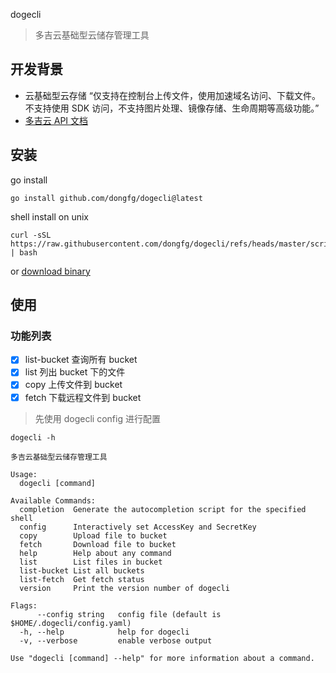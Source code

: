 dogecli
> 多吉云基础型云储存管理工具

## 开发背景 
- 云基础型云存储 “仅支持在控制台上传文件，使用加速域名访问、下载文件。不支持使用 SDK 访问，不支持图片处理、镜像存储、生命周期等高级功能。”
- [多吉云 API 文档](https://docs.dogecloud.com/oss/api-introduction)

## 安装

go install

```shell
go install github.com/dongfg/dogecli@latest
```

shell install on unix
```shell
curl -sSL https://raw.githubusercontent.com/dongfg/dogecli/refs/heads/master/scripts/install.sh | bash
```

or [download binary](https://github.com/dongfg/dogecli/releases)

## 使用
### 功能列表
- [x] list-bucket 查询所有 bucket
- [x] list 列出 bucket 下的文件
- [x] copy 上传文件到 bucket
- [x] fetch 下载远程文件到 bucket

> 先使用 dogecli config 进行配置

```shell
dogecli -h

多吉云基础型云储存管理工具

Usage:
  dogecli [command]

Available Commands:
  completion  Generate the autocompletion script for the specified shell
  config      Interactively set AccessKey and SecretKey
  copy        Upload file to bucket
  fetch       Download file to bucket
  help        Help about any command
  list        List files in bucket
  list-bucket List all buckets
  list-fetch  Get fetch status
  version     Print the version number of dogecli

Flags:
      --config string   config file (default is $HOME/.dogecli/config.yaml)
  -h, --help            help for dogecli
  -v, --verbose         enable verbose output

Use "dogecli [command] --help" for more information about a command.
```